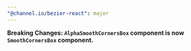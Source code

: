 ```yaml
---
"@channel.io/bezier-react": major
---
```


**Breaking Changes: `AlphaSmoothCornersBox` component is now `SmoothCornersBox` component.**
